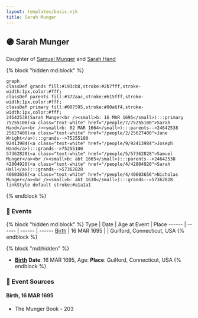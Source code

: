 ```yaml
---
layout: templates/basic.njk
title: Sarah Munger
---
```

## 🟣 Sarah Munger

Daughter of [Samuel Munger](/people/5/57362828) and [Sarah Hand](/people/7/75255100)

{% block "hidden md:block" %}
```mermaid
graph
classDef grands fill:#193cb8,stroke:#2b7fff,stroke-width:1px,color:#fff;
classDef parents fill:#372aac,stroke:#615fff,stroke-width:1px,color:#fff;
classDef primary fill:#007595,stroke:#00a6f4,stroke-width:1px,color:#fff;
24642538(Sarah Munger<br /><small>b: 16 MAR 1695</small>):::primary
75255100(<a class="text-white" href="/people/7/75255100">Sarah Hand</a><br /><small>b: 02 MAR 1664</small>):::parents-->24642538
25627400(<a class="text-white" href="/people/2/25627400">Jane Wright</a>):::grands-->75255100
92413984(<a class="text-white" href="/people/9/92413984">Joseph Hand</a>):::grands-->75255100
57362828(<a class="text-white" href="/people/5/57362828">Samuel Munger</a><br /><small>b: abt 1665</small>):::parents-->24642538
42804920(<a class="text-white" href="/people/4/42804920">Sarah Hall</a>):::grands-->57362828
40603656(<a class="text-white" href="/people/4/40603656">Nicholas Munger</a><br /><small>b: abt 1630</small>):::grands-->57362828
linkStyle default stroke:#a1a1a1
```
{% endblock %}

### 📆 Events

{% block "hidden md:block" %}
Type | Date | Age at Event | Place
------ | ------ | ------ | ------
[Birth](#event-event-2) | 16 MAR 1695 |  | Guilford, Connecticut, USA
{% endblock %}

{% block "md:hidden" %}
- **[Birth](#event-event-2)**
**Date**: 16 MAR 1695, Age:
**Place**: Guilford, Connecticut, USA
{% endblock %}

### 📰 Event Sources

#### <a id="event-event-2"></a> Birth, 16 MAR 1695
* The Munger Book  - 203